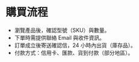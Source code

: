 # 購買流程

- 瀏覽產品後，確認型號（SKU）與數量。
- 下單時需提供聯絡 Email 與收件資訊。
- 訂單成立後寄送確認信，24 小時內出貨（庫存品）。
- 付款方式：信用卡、匯款、貨到付款（部分地區）。